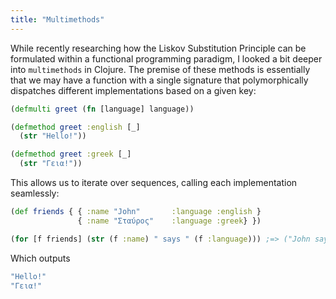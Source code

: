 ```yaml
---
title: "Multimethods"
---
```


While recently researching how the Liskov Substitution Principle can be formulated within a functional programming paradigm, I looked a bit deeper into `multimethods` in Clojure. The premise of these methods is essentially that we may have a function with a single signature that polymorphically dispatches different implementations based on a given key:

```clojure
(defmulti greet (fn [language] language))

(defmethod greet :english [_]
  (str "Hello!"))

(defmethod greet :greek [_]
  (str "Γεια!"))
```

This allows us to iterate over sequences, calling each implementation seamlessly:

```clojure
(def friends { { :name "John"       :language :english }
               { :name "Σταύρος"    :language :greek} })

(for [f friends] (str (f :name) " says " (f :language))) ;=> ("John says Hello!" "Σταύρος says Γεια!")
```

Which outputs

```clojure
"Hello!"
"Γεια!"
```
